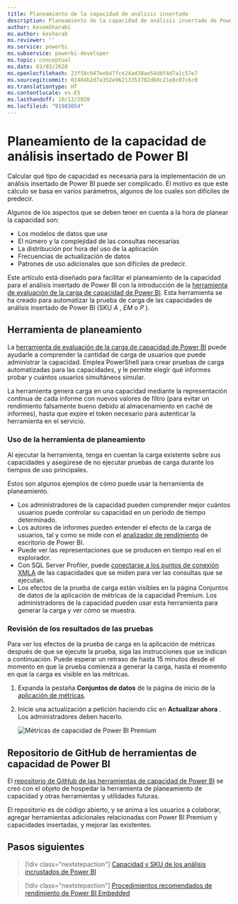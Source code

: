 ```yaml
---
title: Planeamiento de la capacidad de análisis insertado
description: Planeamiento de la capacidad de análisis insertado de Power BI.
author: KesemSharabi
ms.author: kesharab
ms.reviewer: ''
ms.service: powerbi
ms.subservice: powerbi-developer
ms.topic: conceptual
ms.date: 03/03/2020
ms.openlocfilehash: 23f58c047eeb47fce24ad38ae54d8f4d7a1c57e7
ms.sourcegitcommit: 02484b2d7a352e96213353702d60c21e8c07c6c0
ms.translationtype: HT
ms.contentlocale: es-ES
ms.lasthandoff: 10/13/2020
ms.locfileid: "91983054"
---
```

# <a name="capacity-planning-in-power-bi-embedded-analytics"></a>Planeamiento de la capacidad de análisis insertado de Power BI

Calcular qué tipo de capacidad es necesaria para la implementación de un análisis insertado de Power BI puede ser complicado. El motivo es que este cálculo se basa en varios parámetros, algunos de los cuales son difíciles de predecir.

Algunos de los aspectos que se deben tener en cuenta a la hora de planear la capacidad son:

* Los modelos de datos que use
* El número y la complejidad de las consultas necesarias
* La distribución por hora del uso de la aplicación
* Frecuencias de actualización de datos
* Patrones de uso adicionales que son difíciles de predecir.

Este artículo está diseñado para facilitar el planeamiento de la capacidad para el análisis insertado de Power BI con la introducción de la [herramienta de evaluación de la carga de capacidad de Power BI](https://github.com/microsoft/PowerBI-Tools-For-Capacities/tree/master/LoadTestingPowerShellTool/). Esta herramienta se ha creado para automatizar la prueba de carga de las capacidades de análisis insertado de Power BI (SKU *A* , *EM* o *P* ).

## <a name="planning-tool"></a>Herramienta de planeamiento

 La [herramienta de evaluación de la carga de capacidad de Power BI](https://github.com/microsoft/PowerBI-Tools-For-Capacities/tree/master/LoadTestingPowerShellTool/) puede ayudarle a comprender la cantidad de carga de usuarios que puede administrar la capacidad. Emplea PowerShell para crear pruebas de carga automatizadas para las capacidades, y le permite elegir qué informes probar y cuántos usuarios simultáneos simular.

La herramienta genera carga en una capacidad mediante la representación continua de cada informe con nuevos valores de filtro (para evitar un rendimiento falsamente bueno debido al almacenamiento en caché de informes), hasta que expire el token necesario para autenticar la herramienta en el servicio.

### <a name="using-the-planning-tool"></a>Uso de la herramienta de planeamiento

Al ejecutar la herramienta, tenga en cuentan la carga existente sobre sus capacidades y asegúrese de no ejecutar pruebas de carga durante los tiempos de uso principales.

Estos son algunos ejemplos de cómo puede usar la herramienta de planeamiento.

* Los administradores de la capacidad pueden comprender mejor cuántos usuarios puede controlar su capacidad en un período de tiempo determinado.
* Los autores de informes pueden entender el efecto de la carga de usuarios, tal y como se mide con el [analizador de rendimiento](../../create-reports/desktop-performance-analyzer.md) de escritorio de Power BI.
* Puede ver las representaciones que se producen en tiempo real en el explorador.
* Con SQL Server Profiler, puede [conectarse a los puntos de conexión XMLA](https://powerbi.microsoft.com/blog/power-bi-open-platform-connectivity-with-xmla-endpoints-public-preview/) de las capacidades que se miden para ver las consultas que se ejecutan.
* Los efectos de la prueba de carga están visibles en la página Conjuntos de datos de la aplicación de métricas de la capacidad Premium. Los administradores de la capacidad pueden usar esta herramienta para generar la carga y ver cómo se muestra.

### <a name="reviewing-the-test-results"></a>Revisión de los resultados de las pruebas

Para ver los efectos de la prueba de carga en la aplicación de métricas después de que se ejecute la prueba, siga las instrucciones que se indican a continuación. Puede esperar un retraso de hasta 15 minutos desde el momento en que la prueba comienza a generar la carga, hasta el momento en que la carga es visible en las métricas.

1. Expanda la pestaña **Conjuntos de datos** de la página de inicio de la [aplicación de métricas](../../admin/service-admin-premium-monitor-capacity.md).
2. Inicie una actualización a petición haciendo clic en **Actualizar ahora** . Los administradores deben hacerlo.

    ![Métricas de capacidad de Power BI Premium](media/embedded-capacity-planning/embedded-capacity-planning.png)

## <a name="power-bi-capacity-tools-github-repository"></a>Repositorio de GitHub de herramientas de capacidad de Power BI

El [repositorio de GitHub de las herramientas de capacidad de Power BI](https://github.com/microsoft/PowerBI-Tools-For-Capacities) se creó con el objeto de hospedar la herramienta de planeamiento de capacidad y otras herramientas y utilidades futuras.

El repositorio es de código abierto, y se anima a los usuarios a colaborar, agregar herramientas adicionales relacionadas con Power BI Premium y capacidades insertadas, y mejorar las existentes.

## <a name="next-steps"></a>Pasos siguientes

> [!div class="nextstepaction"]
>[Capacidad y SKU de los análisis incrustados de Power BI](embedded-capacity.md)

> [!div class="nextstepaction"]
>[Procedimientos recomendados de rendimiento de Power BI Embedded](embedded-performance-best-practices.md)